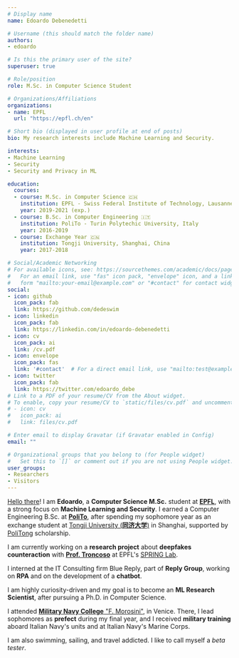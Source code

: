 ```yaml
---
# Display name
name: Edoardo Debenedetti

# Username (this should match the folder name)
authors:
- edoardo

# Is this the primary user of the site?
superuser: true

# Role/position
role: M.Sc. in Computer Science Student

# Organizations/Affiliations
organizations:
- name: EPFL
  url: "https://epfl.ch/en"

# Short bio (displayed in user profile at end of posts)
bio: My research interests include Machine Learning and Security.

interests:
- Machine Learning
- Security
- Security and Privacy in ML

education:
  courses:
  - course: M.Sc. in Computer Science 🇨🇭
    institution: EPFL - Swiss Federal Institute of Technology, Lausanne, Switzerland
    year: 2019-2021 (exp.)
  - course: B.Sc. in Computer Engineering 🇮🇹
    institution: PoliTo - Turin Polytechic University, Italy
    year: 2016-2019
  - course: Exchange Year 🇨🇳
    institution: Tongji University, Shanghai, China
    year: 2017-2018

# Social/Academic Networking
# For available icons, see: https://sourcethemes.com/academic/docs/page-builder/#icons
#   For an email link, use "fas" icon pack, "envelope" icon, and a link in the
#   form "mailto:your-email@example.com" or "#contact" for contact widget.
social:
- icon: github
  icon_pack: fab
  link: https://github.com/dedeswim
- icon: linkedin
  icon_pack: fab
  link: https://linkedin.com/in/edoardo-debenedetti
- icon: cv
  icon_pack: ai
  link: /cv.pdf
- icon: envelope
  icon_pack: fas
  link: '#contact'  # For a direct email link, use "mailto:test@example.org".
- icon: twitter
  icon_pack: fab
  link: https://twitter.com/edoardo_debe
# Link to a PDF of your resume/CV from the About widget.
# To enable, copy your resume/CV to `static/files/cv.pdf` and uncomment the lines below.
# - icon: cv
#   icon_pack: ai
#   link: files/cv.pdf

# Enter email to display Gravatar (if Gravatar enabled in Config)
email: ""

# Organizational groups that you belong to (for People widget)
#   Set this to `[]` or comment out if you are not using People widget.
user_groups:
- Researchers
- Visitors
---
```


[Hello there](https://knowyourmeme.com/memes/hello-there)! I am **Edoardo**, a **Computer Science M.Sc.** student at [**EPFL**](https://epfl.ch/en), with a strong focus on **Machine Learning and Security**. I earned a Computer Engineering B.Sc. at [**PoliTo**](https://www.polito.it/), after spending my sophomore year as an exchange student at [Tongji University (**同济大学**)](https://en.tongji.edu.cn/) in Shanghai, supported by [PoliTong](https://www.polito.it/international/partnership/politecnico_nel_mondo/politong/index.php?lang=en) scholarship.

I am currently working on a **research project** about **deepfakes counteraction** with **[Prof. Troncoso](http://carmelatroncoso.com/)** at EPFL's [SPRING Lab](https://www.epfl.ch/labs/spring/).

I interned at the IT Consulting firm Blue Reply, part of **Reply Group**, working on **RPA** and on the development of a **chatbot**.

I am highly curiosity-driven and my goal is to become an **ML Research Scientist**, after pursuing a Ph.D. in Computer Science.

I attended [**Military Navy College** "F. Morosini"](http://www.marina.difesa.it/EN/training_institute/morosini/Pagine/default.aspx), in Venice. There, I lead sophomores as **prefect** during my final year, and I received **military training** aboard Italian Navy's units and at Italian Navy's Marine Corps.

I am also swimming, sailing, and travel addicted. I like to call myself a *beta tester*.
